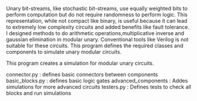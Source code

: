 Unary bit-streams, like stochastic bit-streams, use equally weighted bits to perform computation but do not require randomness to perform logic. This representation, while not compact like binary, is useful because it can lead to extremely low complexity
circuits and added benefits like fault tolerance. I designed methods to do arithmetic operations,multiplicative inverse and gaussian elimination in modular unary. Conventional tools like Verilog is not suitable for these circuits. This program defines the required classes and components to simulate unary modular circuits.

This program creates a simulation for modular unary circuits.

connector.py : defines basic connectors between components
basic_blocks.py : defines basic logic gates
advanced_components : Addes simulations for more advanced circuits
testers.py : Defines tests to check all blocks and run simulations
